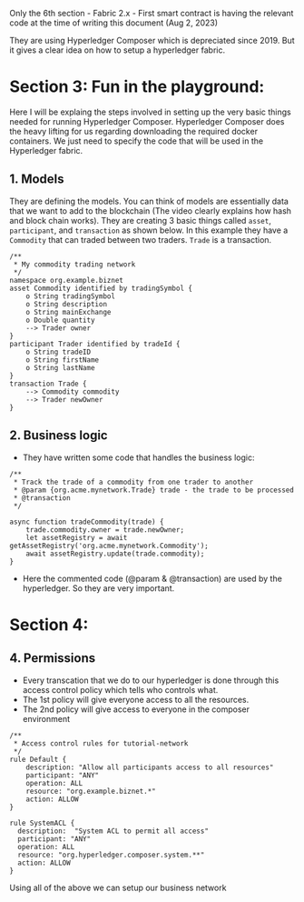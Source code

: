 
Only the 6th section - Fabric 2.x - First smart contract is having the relevant code at the time of writing this document (Aug 2, 2023)

They are using Hyperledger Composer which is depreciated since 2019. But it gives a clear idea on how to setup a hyperledger fabric.

# Section 3: Fun in the playground:

Here I will be explaing the steps involved in setting up the very basic things needed for running Hyperledger Composer. Hyperledger Composer does the heavy lifting for us regarding downloading the required docker containers. We just need to specify the code that will be used in the Hyperledger fabric.

## 1. Models

They are defining the models. You can think of models are essentially data that we want to add to the blockchain (The video clearly explains how hash and block chain works). They are creating 3 basic things called `asset`, `participant`, and `transaction` as shown below. In this example they have a `Commodity` that can traded between two traders. `Trade` is a transaction.

```
/**
 * My commodity trading network
 */
namespace org.example.biznet
asset Commodity identified by tradingSymbol {
    o String tradingSymbol
    o String description
    o String mainExchange
    o Double quantity
    --> Trader owner
}
participant Trader identified by tradeId {
    o String tradeID
    o String firstName
    o String lastName
}
transaction Trade {
    --> Commodity commodity
    --> Trader newOwner
}

```

## 2. Business logic

- They have written some code that handles the business logic:

```
/**
 * Track the trade of a commodity from one trader to another
 * @param {org.acme.mynetwork.Trade} trade - the trade to be processed
 * @transaction
 */

async function tradeCommodity(trade) {
    trade.commodity.owner = trade.newOwner;
    let assetRegistry = await getAssetRegistry('org.acme.mynetwork.Commodity');
    await assetRegistry.update(trade.commodity);
}
```
- Here the commented code (@param & @transaction) are used by the hyperledger. So they are very important.

# Section 4: 

## 4. Permissions

- Every transcation that we do to our hyperledger is done through this access control policy which tells who controls what.
- The 1st policy will give everyone access to all the resources.
- The 2nd policy will give access to everyone in the composer environment

```
/**
 * Access control rules for tutorial-network
 */
rule Default {
    description: "Allow all participants access to all resources"
    participant: "ANY"
    operation: ALL
    resource: "org.example.biznet.*"
    action: ALLOW
}

rule SystemACL {
  description:  "System ACL to permit all access"
  participant: "ANY"
  operation: ALL
  resource: "org.hyperledger.composer.system.**"
  action: ALLOW
}

```

Using all of the above we can setup our business network